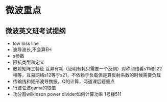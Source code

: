 # 微波重点
## 微波英文班考试提纲
- low loss line
- 波导波长,不会算EH
- s参数
- 阻抗类型和定义
- 散射矩阵三特征 互异有耗（证明有耗只需要一个反例）对称网络看s11和s22相等，互易网络s12等于s21，不依赖于负载但是算反射系数的时候需要负载
- 传输线和矩形波导携振，Q的计算，两道课后题重点
- 行波驻波gama的取值
- 功分器wilkinson power divider如何计算功率
1号楼511